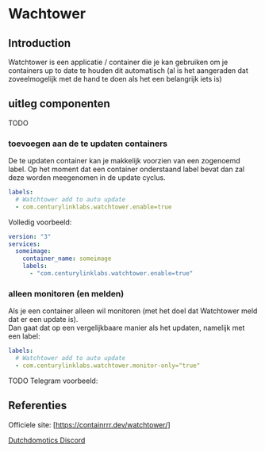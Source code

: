 # Wachtower

## Introduction

Watchtower is een applicatie / container die je kan gebruiken om je containers up to date te houden dit automatisch
(al is het aangeraden dat zoveelmogelijk met de hand te doen als het een belangrijk iets is)

## uitleg componenten

TODO

### toevoegen aan de te updaten containers

De te updaten container kan je makkelijk voorzien van een zogenoemd label.
Op het moment dat een container onderstaand label bevat dan zal deze worden meegenomen in de update cyclus.

```yaml
labels:
  # Watchtower add to auto update
  - com.centurylinklabs.watchtower.enable=true
```

Volledig voorbeeld:

```yaml
version: "3"
services:
  someimage:
    container_name: someimage
    labels:
      - "com.centurylinklabs.watchtower.enable=true"
```

### alleen monitoren (en melden)

Als je een container alleen wil monitoren (met het doel dat Watchtower meld dat er een update is).  
Dan gaat dat op een vergelijkbaare manier als het updaten, namelijk met een label:

```yaml
labels:
  # Watchtower add to auto update
  - com.centurylinklabs.watchtower.monitor-only="true"
```

TODO Telegram voorbeeld:

## Referenties

Officiele site: [https://containrrr.dev/watchtower/]

[Dutchdomotics Discord](https://discord.gg/7ZVGJQwD)
